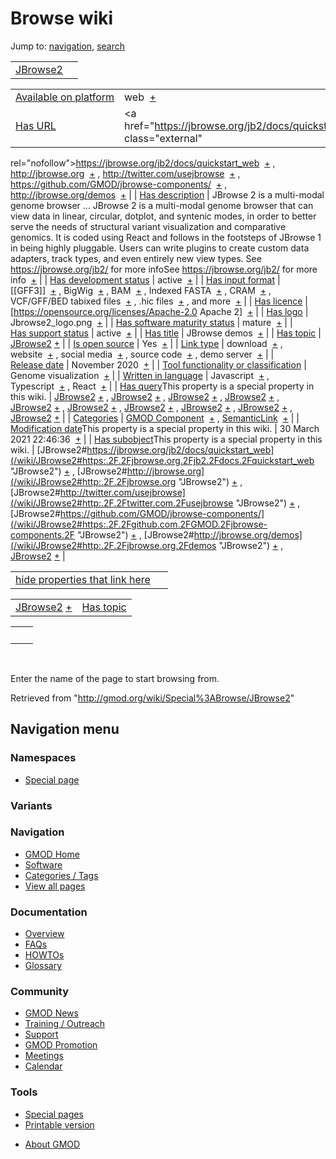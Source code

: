 <div id="mw-page-base" class="noprint">

</div>

<div id="mw-head-base" class="noprint">

</div>

<div id="content" class="mw-body" role="main">

<span id="top"></span>

<div id="mw-js-message" style="display:none;">

</div>



# <span dir="auto">Browse wiki</span>

<div id="bodyContent">

<div id="contentSub">

</div>

<div id="jump-to-nav" class="mw-jump">

Jump to: [navigation](#mw-navigation), [search](#p-search)

</div>

<div id="mw-content-text">

|                                       |     |
|---------------------------------------|-----|
| [JBrowse2](/wiki/JBrowse2 "JBrowse2") |     |

|  |  |
|----|----|
| [Available on platform](/wiki/Property%3AAvailable_on_platform "Property:Available on platform") | <span class="smwb-value">web  <span class="smwsearch">[+](/wiki/Special%3ASearchByProperty/Available-20on-20platform/web "Special%3ASearchByProperty/Available-20on-20platform/web")</span></span> |
| [Has URL](/wiki/Property%3AHas_URL "Property:Has URL") | <span class="smwb-value"><a href="https://jbrowse.org/jb2/docs/quickstart_web" class="external"
rel="nofollow">https://jbrowse.org/jb2/docs/quickstart_web</a>  <span class="smwsearch">[+](/wiki/Special%3ASearchByProperty/Has-20URL/https:-2F-2Fjbrowse.org-2Fjb2-2Fdocs-2Fquickstart_web "Special%3ASearchByProperty/Has-20URL/https:-2F-2Fjbrowse.org-2Fjb2-2Fdocs-2Fquickstart web")</span></span> , <span class="smwb-value"><a href="http://jbrowse.org" class="external"
rel="nofollow">http://jbrowse.org</a>  <span class="smwsearch">[+](/wiki/Special%3ASearchByProperty/Has-20URL/http:-2F-2Fjbrowse.org "Special%3ASearchByProperty/Has-20URL/http:-2F-2Fjbrowse.org")</span></span> , <span class="smwb-value"><a href="http://twitter.com/usejbrowse" class="external"
rel="nofollow">http://twitter.com/usejbrowse</a>  <span class="smwsearch">[+](/wiki/Special%3ASearchByProperty/Has-20URL/http:-2F-2Ftwitter.com-2Fusejbrowse "Special%3ASearchByProperty/Has-20URL/http:-2F-2Ftwitter.com-2Fusejbrowse")</span></span> , <span class="smwb-value"><a href="https://github.com/GMOD/jbrowse-components/" class="external"
rel="nofollow">https://github.com/GMOD/jbrowse-components/</a>  <span class="smwsearch">[+](/wiki/Special%3ASearchByProperty/Has-20URL/https:-2F-2Fgithub.com-2FGMOD-2Fjbrowse-2Dcomponents-2F "Special%3ASearchByProperty/Has-20URL/https:-2F-2Fgithub.com-2FGMOD-2Fjbrowse-2Dcomponents-2F")</span></span> , <span class="smwb-value"><a href="http://jbrowse.org/demos" class="external"
rel="nofollow">http://jbrowse.org/demos</a>  <span class="smwsearch">[+](/wiki/Special%3ASearchByProperty/Has-20URL/http:-2F-2Fjbrowse.org-2Fdemos "Special%3ASearchByProperty/Has-20URL/http:-2F-2Fjbrowse.org-2Fdemos")</span></span> |
| [Has description](/wiki/Property%3AHas_description "Property:Has description") | <span class="smwb-value">JBrowse 2 is a multi-modal genome browser <span class="smw-highlighter" data-type="2" state="persistent" data-title="Information"><span class="smwtext"> … </span><span class="smwttcontent">JBrowse 2 is a multi-modal genome browser that can view data in linear, circular, dotplot, and syntenic modes, in order to better serve the needs of structural variant visualization and comparative genomics. It is coded using React and follows in the footsteps of JBrowse 1 in being highly pluggable. Users can write plugins to create custom data adapters, track types, and even entirely new view types. See https://jbrowse.org/jb2/ for more info</span></span>See https://jbrowse.org/jb2/ for more info  <span class="smwsearch">[+](/mediawiki/index.php?title=Special%3ASearchByProperty&x=Has-20description%2FJBrowse-202-20is-20a-20multi-2Dmodal-20genome-20browser-20that-20can-20view-20data-20in-20linear%2C-20circular%2C-20dotplot%2C-20and-20syntenic-20modes%2C-20in-20order-20to-20better-20serve-20the-20needs-20of-20structural-20variant-20visualization-20and-20comparative-20genomics.-20It-20is-20coded-20using-20React-20and-20follows-20in-20the-20footsteps-20of-20JBrowse-201-20in-20being-20highly-20pluggable.-20Users-20can-20write-20plugins-20to-20create-20custom-20data-20adapters%2C-20track-20types%2C-20and-20even-20entirely-20new-20view-20types.-20See-20https%3A-2F-2Fjbrowse.org-2Fjb2-2F-20for-20more-20info "Special%3ASearchByProperty")</span></span> |
| [Has development status](/wiki/Property%3AHas_development_status "Property:Has development status") | <span class="smwb-value">active  <span class="smwsearch">[+](/wiki/Special%3ASearchByProperty/Has-20development-20status/active "Special%3ASearchByProperty/Has-20development-20status/active")</span></span> |
| [Has input format](/wiki/Property%3AHas_input_format "Property:Has input format") | <span class="smwb-value">\[\[GFF3\]\]  <span class="smwsearch">[+](/wiki/Special%3ASearchByProperty/Has-20input-20format/-5B-5BGFF3-5D-5D "Special%3ASearchByProperty/Has-20input-20format/-5B-5BGFF3-5D-5D")</span></span> , <span class="smwb-value">BigWig  <span class="smwsearch">[+](/wiki/Special%3ASearchByProperty/Has-20input-20format/BigWig "Special%3ASearchByProperty/Has-20input-20format/BigWig")</span></span> , <span class="smwb-value">BAM  <span class="smwsearch">[+](/wiki/Special%3ASearchByProperty/Has-20input-20format/BAM "Special%3ASearchByProperty/Has-20input-20format/BAM")</span></span> , <span class="smwb-value">Indexed FASTA  <span class="smwsearch">[+](/wiki/Special%3ASearchByProperty/Has-20input-20format/Indexed-20FASTA "Special%3ASearchByProperty/Has-20input-20format/Indexed-20FASTA")</span></span> , <span class="smwb-value">CRAM  <span class="smwsearch">[+](/wiki/Special%3ASearchByProperty/Has-20input-20format/CRAM "Special%3ASearchByProperty/Has-20input-20format/CRAM")</span></span> , <span class="smwb-value">VCF/GFF/BED tabixed files  <span class="smwsearch">[+](/wiki/Special%3ASearchByProperty/Has-20input-20format/VCF-2FGFF-2FBED-20tabixed-20files "Special%3ASearchByProperty/Has-20input-20format/VCF-2FGFF-2FBED-20tabixed-20files")</span></span> , <span class="smwb-value">.hic files  <span class="smwsearch">[+](/wiki/Special%3ASearchByProperty/Has-20input-20format/.hic-20files "Special%3ASearchByProperty/Has-20input-20format/.hic-20files")</span></span> , <span class="smwb-value">and more  <span class="smwsearch">[+](/wiki/Special%3ASearchByProperty/Has-20input-20format/and-20more "Special%3ASearchByProperty/Has-20input-20format/and-20more")</span></span> |
| [Has licence](/wiki/Property%3AHas_licence "Property:Has licence") | <span class="smwb-value">\[https://opensource.org/licenses/Apache-2.0 Apache 2\]  <span class="smwsearch">[+](/wiki/Special%3ASearchByProperty/Has-20licence/-5Bhttps:-2F-2Fopensource.org-2Flicenses-2FApache-2D2.0-20Apache-202-5D "Special%3ASearchByProperty/Has-20licence/-5Bhttps:-2F-2Fopensource.org-2Flicenses-2FApache-2D2.0-20Apache-202-5D")</span></span> |
| [Has logo](/wiki/Property%3AHas_logo "Property:Has logo") | <span class="smwb-value">Jbrowse2_logo.png  <span class="smwsearch">[+](/wiki/Special%3ASearchByProperty/Has-20logo/Jbrowse2_logo.png "Special%3ASearchByProperty/Has-20logo/Jbrowse2 logo.png")</span></span> |
| [Has software maturity status](/wiki/Property%3AHas_software_maturity_status "Property:Has software maturity status") | <span class="smwb-value">mature  <span class="smwsearch">[+](/wiki/Special%3ASearchByProperty/Has-20software-20maturity-20status/mature "Special%3ASearchByProperty/Has-20software-20maturity-20status/mature")</span></span> |
| [Has support status](/wiki/Property%3AHas_support_status "Property:Has support status") | <span class="smwb-value">active  <span class="smwsearch">[+](/wiki/Special%3ASearchByProperty/Has-20support-20status/active "Special%3ASearchByProperty/Has-20support-20status/active")</span></span> |
| [Has title](/wiki/Property%3AHas_title "Property:Has title") | <span class="smwb-value">JBrowse demos  <span class="smwsearch">[+](/wiki/Special%3ASearchByProperty/Has-20title/JBrowse-20demos "Special%3ASearchByProperty/Has-20title/JBrowse-20demos")</span></span> |
| [Has topic](/wiki/Property%3AHas_topic "Property:Has topic") | <span class="smwb-value">[JBrowse2](/wiki/JBrowse2 "JBrowse2") <span class="smwbrowse">[+](/wiki/Special%3ABrowse/JBrowse2 "Special%3ABrowse/JBrowse2")</span></span> |
| [Is open source](/wiki/Property%3AIs_open_source "Property:Is open source") | <span class="smwb-value">Yes  <span class="smwsearch">[+](/wiki/Special%3ASearchByProperty/Is-20open-20source/Yes "Special%3ASearchByProperty/Is-20open-20source/Yes")</span></span> |
| [Link type](/wiki/Property%3ALink_type "Property:Link type") | <span class="smwb-value">download  <span class="smwsearch">[+](/wiki/Special%3ASearchByProperty/Link-20type/download "Special%3ASearchByProperty/Link-20type/download")</span></span> , <span class="smwb-value">website  <span class="smwsearch">[+](/wiki/Special%3ASearchByProperty/Link-20type/website "Special%3ASearchByProperty/Link-20type/website")</span></span> , <span class="smwb-value">social media  <span class="smwsearch">[+](/wiki/Special%3ASearchByProperty/Link-20type/social-20media "Special%3ASearchByProperty/Link-20type/social-20media")</span></span> , <span class="smwb-value">source code  <span class="smwsearch">[+](/wiki/Special%3ASearchByProperty/Link-20type/source-20code "Special%3ASearchByProperty/Link-20type/source-20code")</span></span> , <span class="smwb-value">demo server  <span class="smwsearch">[+](/wiki/Special%3ASearchByProperty/Link-20type/demo-20server "Special%3ASearchByProperty/Link-20type/demo-20server")</span></span> |
| [Release date](/wiki/Property%3ARelease_date "Property:Release date") | <span class="smwb-value">November 2020  <span class="smwsearch">[+](/wiki/Special%3ASearchByProperty/Release-20date/November-202020 "Special%3ASearchByProperty/Release-20date/November-202020")</span></span> |
| [Tool functionality or classification](/wiki/Property%3ATool_functionality_or_classification "Property:Tool functionality or classification") | <span class="smwb-value">Genome visualization  <span class="smwsearch">[+](/wiki/Special%3ASearchByProperty/Tool-20functionality-20or-20classification/Genome-20visualization "Special%3ASearchByProperty/Tool-20functionality-20or-20classification/Genome-20visualization")</span></span> |
| [Written in language](/wiki/Property%3AWritten_in_language "Property:Written in language") | <span class="smwb-value">Javascript  <span class="smwsearch">[+](/wiki/Special%3ASearchByProperty/Written-20in-20language/Javascript "Special%3ASearchByProperty/Written-20in-20language/Javascript")</span></span> , <span class="smwb-value">Typescript  <span class="smwsearch">[+](/wiki/Special%3ASearchByProperty/Written-20in-20language/Typescript "Special%3ASearchByProperty/Written-20in-20language/Typescript")</span></span> , <span class="smwb-value">React  <span class="smwsearch">[+](/wiki/Special%3ASearchByProperty/Written-20in-20language/React "Special%3ASearchByProperty/Written-20in-20language/React")</span></span> |
| <span class="smw-highlighter" data-type="1" state="inline" data-title="Property"><span class="smwbuiltin">[Has query](/wiki/Property:Has_query "Property:Has query")</span><span class="smwttcontent">This property is a special property in this wiki.</span></span> | <span class="smwb-value">[JBrowse2](/wiki/JBrowse2#_QUERY34d437df667e0bcc28fe0a4393fb2659 "JBrowse2") <span class="smwbrowse">[+](/wiki/Special%3ABrowse/JBrowse2-23_QUERY34d437df667e0bcc28fe0a4393fb2659 "Special%3ABrowse/JBrowse2-23 QUERY34d437df667e0bcc28fe0a4393fb2659")</span></span> , <span class="smwb-value">[JBrowse2](/wiki/JBrowse2#_QUERYcfc3b8909b3beba0bbfe29569969fde6 "JBrowse2") <span class="smwbrowse">[+](/wiki/Special%3ABrowse/JBrowse2-23_QUERYcfc3b8909b3beba0bbfe29569969fde6 "Special%3ABrowse/JBrowse2-23 QUERYcfc3b8909b3beba0bbfe29569969fde6")</span></span> , <span class="smwb-value">[JBrowse2](/wiki/JBrowse2#_QUERY17a0a4f5f9b933a91451c5f8828dfbf0 "JBrowse2") <span class="smwbrowse">[+](/wiki/Special%3ABrowse/JBrowse2-23_QUERY17a0a4f5f9b933a91451c5f8828dfbf0 "Special%3ABrowse/JBrowse2-23 QUERY17a0a4f5f9b933a91451c5f8828dfbf0")</span></span> , <span class="smwb-value">[JBrowse2](/wiki/JBrowse2#_QUERYc6bdbe2eeebfe754ec0921d9c979a165 "JBrowse2") <span class="smwbrowse">[+](/wiki/Special%3ABrowse/JBrowse2-23_QUERYc6bdbe2eeebfe754ec0921d9c979a165 "Special%3ABrowse/JBrowse2-23 QUERYc6bdbe2eeebfe754ec0921d9c979a165")</span></span> , <span class="smwb-value">[JBrowse2](/wiki/JBrowse2#_QUERYe9f4f1a351bd0c135c4e77ea30c4a156 "JBrowse2") <span class="smwbrowse">[+](/wiki/Special%3ABrowse/JBrowse2-23_QUERYe9f4f1a351bd0c135c4e77ea30c4a156 "Special%3ABrowse/JBrowse2-23 QUERYe9f4f1a351bd0c135c4e77ea30c4a156")</span></span> , <span class="smwb-value">[JBrowse2](/wiki/JBrowse2#_QUERY15904cc0e43be65f8c2804a8be755ca6 "JBrowse2") <span class="smwbrowse">[+](/wiki/Special%3ABrowse/JBrowse2-23_QUERY15904cc0e43be65f8c2804a8be755ca6 "Special%3ABrowse/JBrowse2-23 QUERY15904cc0e43be65f8c2804a8be755ca6")</span></span> , <span class="smwb-value">[JBrowse2](/wiki/JBrowse2#_QUERY0cc27a09d873a76cd2c66c71f8f3baae "JBrowse2") <span class="smwbrowse">[+](/wiki/Special%3ABrowse/JBrowse2-23_QUERY0cc27a09d873a76cd2c66c71f8f3baae "Special%3ABrowse/JBrowse2-23 QUERY0cc27a09d873a76cd2c66c71f8f3baae")</span></span> , <span class="smwb-value">[JBrowse2](/wiki/JBrowse2#_QUERY6a55d87e6782f6b1c972d46cb524cefa "JBrowse2") <span class="smwbrowse">[+](/wiki/Special%3ABrowse/JBrowse2-23_QUERY6a55d87e6782f6b1c972d46cb524cefa "Special%3ABrowse/JBrowse2-23 QUERY6a55d87e6782f6b1c972d46cb524cefa")</span></span> , <span class="smwb-value">[JBrowse2](/wiki/JBrowse2#_QUERYe784f0429ec5906f1120b5eeabfab42c "JBrowse2") <span class="smwbrowse">[+](/wiki/Special%3ABrowse/JBrowse2-23_QUERYe784f0429ec5906f1120b5eeabfab42c "Special%3ABrowse/JBrowse2-23 QUERYe784f0429ec5906f1120b5eeabfab42c")</span></span> , <span class="smwb-value">[JBrowse2](/wiki/JBrowse2#_QUERY7f4f12fba8d4eeeae30a20e4071089fb "JBrowse2") <span class="smwbrowse">[+](/wiki/Special%3ABrowse/JBrowse2-23_QUERY7f4f12fba8d4eeeae30a20e4071089fb "Special%3ABrowse/JBrowse2-23 QUERY7f4f12fba8d4eeeae30a20e4071089fb")</span></span> |
| [Categories](/wiki/Special:Categories "Special:Categories") | <span class="smwb-value">[GMOD Component](/wiki/Category%3AGMOD_Component "Category%3AGMOD Component")  <span class="smwsearch">[+](/wiki/Special%3ASearchByProperty/GMOD-20Component "Special%3ASearchByProperty/GMOD-20Component")</span></span> , <span class="smwb-value"><a
href="/mediawiki/index.php?title=Category%3ASemanticLink&amp;action=edit&amp;redlink=1"
class="new"
title="Category%3ASemanticLink (page does not exist)">SemanticLink</a>  <span class="smwsearch">[+](/wiki/Special%3ASearchByProperty/SemanticLink "Special%3ASearchByProperty/SemanticLink")</span></span> |
| <span class="smw-highlighter" data-type="1" state="inline" data-title="Property"><span class="smwbuiltin">[Modification date](/wiki/Property:Modification_date "Property:Modification date")</span><span class="smwttcontent">This property is a special property in this wiki.</span></span> | <span class="smwb-value">30 March 2021 22:46:36  <span class="smwsearch">[+](/wiki/Special%3ASearchByProperty/Modification-20date/30-20March-202021-2022:46:36 "Special%3ASearchByProperty/Modification-20date/30-20March-202021-2022:46:36")</span></span> |
| <span class="smw-highlighter" data-type="1" state="inline" data-title="Property"><span class="smwbuiltin">[Has subobject](/wiki/Property%3AHas_subobject "Property:Has subobject")</span><span class="smwttcontent">This property is a special property in this wiki.</span></span> | <span class="smwb-value">[JBrowse2#https://jbrowse.org/jb2/docs/quickstart_web](/wiki/JBrowse2#https:.2F.2Fjbrowse.org.2Fjb2.2Fdocs.2Fquickstart_web "JBrowse2") <span class="smwbrowse">[+](/wiki/Special%3ABrowse/JBrowse2-23https:-2F-2Fjbrowse.org-2Fjb2-2Fdocs-2Fquickstart_web "Special%3ABrowse/JBrowse2-23https:-2F-2Fjbrowse.org-2Fjb2-2Fdocs-2Fquickstart web")</span></span> , <span class="smwb-value">[JBrowse2#http://jbrowse.org](/wiki/JBrowse2#http:.2F.2Fjbrowse.org "JBrowse2") <span class="smwbrowse">[+](/wiki/Special%3ABrowse/JBrowse2-23http:-2F-2Fjbrowse.org "Special%3ABrowse/JBrowse2-23http:-2F-2Fjbrowse.org")</span></span> , <span class="smwb-value">[JBrowse2#http://twitter.com/usejbrowse](/wiki/JBrowse2#http:.2F.2Ftwitter.com.2Fusejbrowse "JBrowse2") <span class="smwbrowse">[+](/wiki/Special%3ABrowse/JBrowse2-23http:-2F-2Ftwitter.com-2Fusejbrowse "Special%3ABrowse/JBrowse2-23http:-2F-2Ftwitter.com-2Fusejbrowse")</span></span> , <span class="smwb-value">[JBrowse2#https://github.com/GMOD/jbrowse-components/](/wiki/JBrowse2#https:.2F.2Fgithub.com.2FGMOD.2Fjbrowse-components.2F "JBrowse2") <span class="smwbrowse">[+](/wiki/Special%3ABrowse/JBrowse2-23https:-2F-2Fgithub.com-2FGMOD-2Fjbrowse-2Dcomponents-2F "Special%3ABrowse/JBrowse2-23https:-2F-2Fgithub.com-2FGMOD-2Fjbrowse-2Dcomponents-2F")</span></span> , <span class="smwb-value">[JBrowse2#http://jbrowse.org/demos](/wiki/JBrowse2#http:.2F.2Fjbrowse.org.2Fdemos "JBrowse2") <span class="smwbrowse">[+](/wiki/Special%3ABrowse/JBrowse2-23http:-2F-2Fjbrowse.org-2Fdemos "Special%3ABrowse/JBrowse2-23http:-2F-2Fjbrowse.org-2Fdemos")</span></span> , <span class="smwb-value">[JBrowse2](/wiki/JBrowse2#_6174327698e1cf5a1cd7df4cdb9b25c8 "JBrowse2") <span class="smwbrowse">[+](/wiki/Special%3ABrowse/JBrowse2-23_6174327698e1cf5a1cd7df4cdb9b25c8 "Special%3ABrowse/JBrowse2-23 6174327698e1cf5a1cd7df4cdb9b25c8")</span></span> |

<span id="smw_browse_incoming"></span>

|  |  |
|----|----|
| [hide properties that link here](/mediawiki/index.php?title=Special:Browse&offset=0&dir=out&article=JBrowse2)  |  |

|  |  |
|----|----|
| <span class="smwb-ivalue">[JBrowse2](/wiki/JBrowse2 "JBrowse2") <span class="smwbrowse">[+](/wiki/Special%3ABrowse/JBrowse2 "Special%3ABrowse/JBrowse2")</span></span> | [Has topic](/wiki/Property%3AHas_topic "Property:Has topic") |

|     |     |
|-----|-----|
|     |     |

 

Enter the name of the page to start browsing from.  

</div>

<div class="printfooter">

Retrieved from "<http://gmod.org/wiki/Special%3ABrowse/JBrowse2>"

</div>

<div id="catlinks" class="catlinks catlinks-allhidden">

</div>

<div class="visualClear">

</div>

</div>

</div>

<div id="mw-navigation">

## Navigation menu

<div id="mw-head">



<div id="left-navigation">

<div id="p-namespaces" class="vectorTabs" role="navigation"
aria-labelledby="p-namespaces-label">

### Namespaces

- <span id="ca-nstab-special">[Special
  page](/wiki/Special%3ABrowse/JBrowse2 "This is a special page, you cannot edit the page itself")</span>

</div>

<div id="p-variants" class="vectorMenu emptyPortlet" role="navigation"
aria-labelledby="p-variants-label">

### 

### Variants[](#)

<div class="menu">

</div>

</div>

</div>





</div>



</div>

</div>

</div>

<div id="mw-panel">

<div id="p-logo" role="banner">

<a href="/wiki/Main_Page"
style="background-image: url(http://gmod.org/images/GMOD-cogs.png);"
title="Visit the main page"></a>

</div>

<div id="p-Navigation" class="portal" role="navigation"
aria-labelledby="p-Navigation-label">

### Navigation

<div class="body">

- <span id="n-GMOD-Home">[GMOD Home](/wiki/Main_Page)</span>
- <span id="n-Software">[Software](/wiki/GMOD_Components)</span>
- <span id="n-Categories-.2F-Tags">[Categories /
  Tags](/wiki/Categories)</span>
- <span id="n-View-all-pages">[View all
  pages](/wiki/Special:AllPages)</span>

</div>

</div>

<div id="p-Documentation" class="portal" role="navigation"
aria-labelledby="p-Documentation-label">

### Documentation

<div class="body">

- <span id="n-Overview">[Overview](/wiki/Overview)</span>
- <span id="n-FAQs">[FAQs](/wiki/Category%3AFAQ)</span>
- <span id="n-HOWTOs">[HOWTOs](/wiki/Category%3AHOWTO)</span>
- <span id="n-Glossary">[Glossary](/wiki/Glossary)</span>

</div>

</div>

<div id="p-Community" class="portal" role="navigation"
aria-labelledby="p-Community-label">

### Community

<div class="body">

- <span id="n-GMOD-News">[GMOD News](/wiki/GMOD_News)</span>
- <span id="n-Training-.2F-Outreach">[Training /
  Outreach](/wiki/Training_and_Outreach)</span>
- <span id="n-Support">[Support](/wiki/Support)</span>
- <span id="n-GMOD-Promotion">[GMOD
  Promotion](/wiki/GMOD_Promotion)</span>
- <span id="n-Meetings">[Meetings](/wiki/Meetings)</span>
- <span id="n-Calendar">[Calendar](/wiki/Calendar)</span>

</div>

</div>

<div id="p-tb" class="portal" role="navigation"
aria-labelledby="p-tb-label">

### Tools

<div class="body">

- <span id="t-specialpages"><a href="/wiki/Special:SpecialPages" accesskey="q"
  title="A list of all special pages [q]">Special pages</a></span>
- <span id="t-print"><a
  href="/mediawiki/index.php?title=Special%3ABrowse/JBrowse2&amp;printable=yes"
  rel="alternate" accesskey="p"
  title="Printable version of this page [p]">Printable version</a></span>

</div>

</div>

</div>

</div>

<div id="footer" role="contentinfo">

- <span id="footer-places-about">[About
  GMOD](/wiki/GMOD:About "GMOD:About")</span>

<!-- -->






</div>
